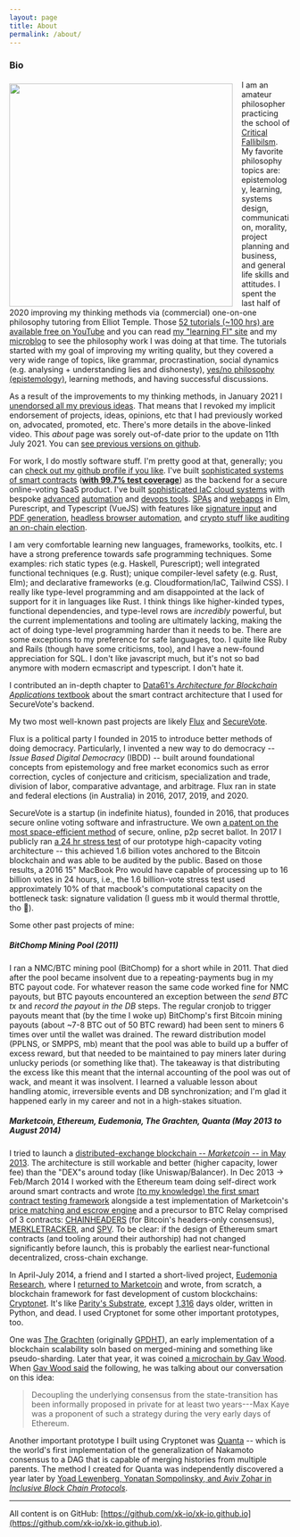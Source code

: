 ```yaml
---
layout: page
title: About
permalink: /about/
---
```


### Bio

<img class="float-left" src="http://www.gravatar.com/avatar/9e9fdbd02d59a6f9410d4a563393ed29?s=800" style="float: left; width: 400px; padding: 0.375rem 1rem 0.125rem 0rem;">

I am an amateur philosopher practicing the school of [Critical Fallibilsm](https://criticalfallibilism.com). My favorite philosophy topics are: epistemology, learning, systems design, communication, morality, project planning and business, and general life skills and attitudes. I spent the last half of 2020 improving my thinking methods via (commercial) one-on-one philosophy tutoring from Elliot Temple. Those [52 tutorials (~100 hrs) are available free on YouTube](https://www.youtube.com/playlist?list=PLKx6lO5RmaetREa9-jt2T-qX9XO2SD0l2) and you can read [my "learning FI" site](https://xertrov.github.io/fi/) and my [microblog](https://curi.us/2380) to see the philosophy work I was doing at that time. The tutorials started with my goal of improving my writing quality, but they covered a very wide range of topics, like grammar, procrastination, social dynamics (e.g. analysing + understanding lies and dishonesty), [yes/no philosophy (epistemology)](https://www.yesornophilosophy.com/), learning methods, and having successful discussions.

As a result of the improvements to my thinking methods, in January 2021 I [unendorsed all my previous ideas](https://www.youtube.com/watch?v=_Hd1AmLPEyA&t=418s). That means that I revoked my implicit endorsement of projects, ideas, opinions, etc that I had previously worked on, advocated, promoted, etc. There's more details in the above-linked video. This *about* page was sorely out-of-date prior to the update on 11th July 2021. You can [see previous versions on github](https://github.com/xk-io/xk-io.github.io/commits/master/about.md).

For work, I do mostly software stuff. I'm pretty good at that, generally; you can [check out my github profile if you like](https://github.com/xertrov). I've built [sophisticated systems of smart contracts](https://github.com/secure-vote/sv-light-smart-contracts) ([**with 99.7% test coverage**](https://coveralls.io/github/secure-vote/sv-light-smart-contracts?branch=master)) as the backend for a secure online-voting SaaS product. I've built [sophisticated IaC cloud systems](https://github.com/voteflux/voting-alpha) with bespoke [advanced](https://github.com/voteflux/voting-alpha/blob/master/stack/nested/sv-chaincode-loader.yaml) [automation](https://github.com/voteflux/voting-alpha/blob/master/stack/cr/chaincode/chaincode.py) and [devops tools](https://github.com/voteflux/voting-alpha/blob/master/manage). [SPAs](https://github.com/voteflux/THE-APP) and [webapps](https://github.com/secure-vote/sv-voting-mvp/tree/master/web/src/SecureVote/SPAs/SwarmMVP) in Elm, Purescript, and Typescript (VueJS) with features like [signature input](https://github.com/voteflux/THE-APP/blob/1699bee91d0e0b62309ea98ab7f6ff89ee9ceb56/packages/ui/src/components/Volunteers/NDA/NdaStatusAndSign.vue) and [PDF generation](https://github.com/voteflux/THE-APP/blob/1699bee91d0e0b62309ea98ab7f6ff89ee9ceb56/packages/lib/pdfs/nda/generatePdf.ts), [headless browser automation](https://github.com/voteflux/THE-APP/blob/1699bee91d0e0b62309ea98ab7f6ff89ee9ceb56/packages/ui/static/anon_validation.html#L85), and [crypto stuff like auditing an on-chain election](https://github.com/secure-vote/sv-auditor/blob/master/src/SV/AuditWeb.purs).

I am very comfortable learning new languages, frameworks, toolkits, etc. I have a strong preference towards safe programming techniques. Some examples: rich static types (e.g. Haskell, Purescript); well integrated functional techniques (e.g. Rust); unique compiler-level safety (e.g. Rust, Elm); and declarative frameworks (e.g. Cloudformation/IaC, Tailwind CSS). I really like type-level programming and am disappointed at the lack of support for it in languages like Rust. I think things like higher-kinded types, functional dependencies, and type-level rows are *incredibly* powerful, but the current implementations and tooling are ultimately lacking, making the act of doing type-level programming harder than it needs to be. There are some exceptions to my preference for safe languages, too. I quite like Ruby and Rails (though have some criticisms, too), and I have a new-found appreciation for SQL. I don't like javascript much, but it's not so bad anymore with modern ecmascript and typescript. I don't hate it.

I contributed an in-depth chapter to [Data61's *Architecture for Blockchain Applications* textbook](https://link.springer.com/chapter/10.1007/978-3-030-03035-3_13) about the smart contract architecture that I used for SecureVote's backend.

My two most well-known past projects are likely [Flux](https://voteflux.org) and [SecureVote](https://secure.vote).

Flux is a political party I founded in 2015 to introduce better methods of doing democracy. Particularly, I invented a new way to do democracy -- *Issue Based Digital Democracy* (IBDD) -- built around foundational concepts from epistemology and free market economics such as error correction, cycles of conjecture and criticism, specialization and trade, division of labor, comparative advantage, and arbitrage. Flux ran in state and federal elections (in Australia) in 2016, 2017, 2019, and 2020.

SecureVote is a startup (in indefinite hiatus), founded in 2016, that produces secure online voting software and infrastructure. We own [a patent on the most space-efficient method](https://patents.google.com/patent/US20190371106A1/en) of secure, online, p2p secret ballot. In 2017 I publicly ran [a 24 hr stress test](https://www.reddit.com/r/Bitcoin/comments/5xkvc1/psa_were_running_a_stress_test_of_our_blockchain/) of our prototype high-capacity voting architecture -- this achieved 1.6 billion votes anchored to the Bitcoin blockchain and was able to be audited by the public. Based on those results, a 2016 15" MacBook Pro would have capable of processing up to 16 billion votes in 24 hours, i.e., the 1.6 billion-vote stress test used approximately 10% of that macbook's computational capacity on the bottleneck task: signature validation (I guess mb it would thermal throttle, tho 🤨).

Some other past projects of mine:

##### BitChomp Mining Pool (2011)

I ran a NMC/BTC mining pool (BitChomp) for a short while in 2011. That died after the pool became insolvent due to a repeating-payments bug in my BTC payout code. For whatever reason the same code worked fine for NMC payouts, but BTC payouts encountered an exception between the *send BTC tx* and *record the payout in the DB* steps. The regular cronjob to trigger payouts meant that (by the time I woke up) BitChomp's first Bitcoin mining payouts (about ~7-8 BTC out of 50 BTC reward) had been sent to miners 6 times over until the wallet was drained. The reward distribution model (PPLNS, or SMPPS, mb) meant that the pool was able to build up a buffer of excess reward, but that needed to be maintained to pay miners later during unlucky periods (or something like that). The takeaway is that distributing the excess like this meant that the internal accounting of the pool was out of wack, and meant it was insolvent. I learned a valuable lesson about handling atomic, irreversible events and DB synchronization; and I'm glad it happened early in my career and not in a high-stakes situation.

##### Marketcoin, Ethereum, Eudemonia, The Grachten, Quanta (May 2013 to August 2014)

I tried to launch a [distributed-exchange blockchain -- *Marketcoin* -- in May 2013](https://github.com/XertroV/MarketcoinWhitepaper). The architecture is still workable and better (higher capacity, lower fee) than the "DEX"s around today (like Uniswap/Balancer). In Dec 2013 -> Feb/March 2014 I worked with the Ethereum team doing self-direct work around smart contracts and wrote [(to my knowledge) the first smart contract testing framework](https://github.com/xertrov/coppr) alongside a test implementation of Marketcoin's [price matching and escrow engine](https://github.com/XertroV/coppr/blob/master/marketcoin.py) and a precursor to BTC Relay comprised of 3 contracts: [CHAINHEADERS](https://github.com/XertroV/coppr/blob/master/chainheaders.py) (for Bitcoin's headers-only consensus), [MERKLETRACKER](https://github.com/XertroV/coppr/blob/master/merkletracker.py), and [SPV](https://github.com/XertroV/coppr/blob/master/spv.py). To be clear: if the design of Ethereum smart contracts (and tooling around their authorship) had not changed significantly before launch, this is probably the earliest near-functional decentralized, cross-chain exchange.

In April-July 2014, a friend and I started a short-lived project, [Eudemonia Research](https://github.com/eudemonia-research/), where I [returned to Marketcoin](https://bitcointalk.org/index.php?topic=598784.msg6588004;topicseen#msg6588004) and wrote, from scratch, a blockchain framework for fast development of custom blockchains: [Cryptonet](https://github.com/eudemonia-research/cryptonet/blob/master/cryptonet/chain.py). It's like [Parity's Substrate](https://github.com/paritytech/substrate/commit/0d26ee79a820647ef6abcc999c9f65763e3d1ef7), except [1,316](https://www.google.com/search?client=firefox-b-d&q=days+between+april+1+2014+and+Nov+7+2017) days older, written in Python, and dead. I used Cryptonet for some other important prototypes, too.

One was [The Grachten](https://github.com/eudemonia-research/cryptonet/blob/master/examples/grachten.py) (originally [GPDHT](https://github.com/XertroV/gpdht)), an early implementation of a blockchain scalability soln based on merged-mining and something like pseudo-sharding. Later that year, it was coined [a microchain by Gav Wood](https://www.youtube.com/watch?v=o6D8Up411dI&t=1756s). When [Gav Wood said](https://github.com/polkadot-io/polkadot-white-paper/blob/5a3f902bda34fe309251edeb9b6382154fc26680/PolkaDotPaper.tex#L155) the following, he was talking about our conversation on this idea:

> Decoupling the underlying consensus from the state-transition has been informally proposed in private for at least two years---Max Kaye was a proponent of such a strategy during the very early days of Ethereum.

Another important prototype I built using Cryptonet was [Quanta](https://github.com/XertroV/quanta-test/blob/master/quanta.py) -- which is the world's first implementation of the generalization of Nakamoto consensus to a DAG that is capable of merging histories from multiple parents. The method I created for Quanta was independently discovered a year later by [Yoad Lewenberg, Yonatan Sompolinsky, and Aviv Zohar in *Inclusive Block Chain Protocols*](https://www.avivz.net/pubs/15/inclusive_btc_full.pdf).

---------------

All content is on GitHub: [https://github.com/xk-io/xk-io.github.io](https://github.com/xk-io/xk-io.github.io).
